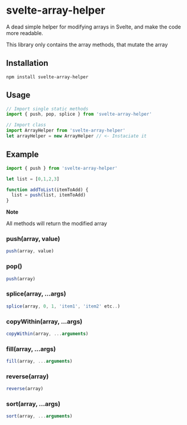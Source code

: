 # svelte-array-helper
A dead simple helper for modifying arrays in Svelte, and make the code more readable.

This library only contains the array methods, that mutate the array

## Installation
```
npm install svelte-array-helper
```

## Usage
``` javascript
// Import single static methods
import { push, pop, splice } from 'svelte-array-helper'

// Import class
import ArrayHelper from 'svelte-array-helper'
let arrayHelper = new ArrayHelper // <- Instaciate it
```

## Example
``` javascript
import { push } from 'svelte-array-helper'

let list = [0,1,2,3]

function addToList(itemToAdd) {
  list = push(list, itemToAdd)
}
```

**Note**

All methods will return the modified array

### push(array, value)
``` javascript
push(array, value)
```

### pop()
``` javascript
push(array)
```

### splice(array, ...args)
``` javascript
splice(array, 0, 1, 'item1', 'item2' etc..)
```

### copyWithin(array, ...args)
``` javascript
copyWithin(array, ...arguments)
```

### fill(array, ...args)
``` javascript
fill(array, ...arguments)
```

### reverse(array)
``` javascript
reverse(array)
```

### sort(array, ...args)
``` javascript
sort(array, ...arguments)
```
